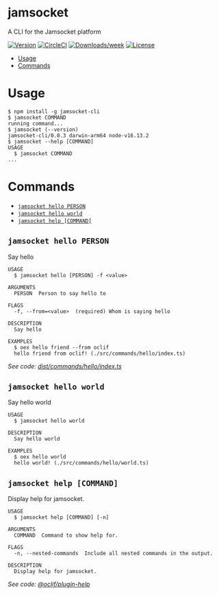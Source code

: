# jamsocket
A CLI for the Jamsocket platform

[![Version](https://img.shields.io/npm/v/oclif-hello-world.svg)](https://npmjs.org/package/oclif-hello-world)
[![CircleCI](https://circleci.com/gh/oclif/hello-world/tree/main.svg?style=shield)](https://circleci.com/gh/oclif/hello-world/tree/main)
[![Downloads/week](https://img.shields.io/npm/dw/oclif-hello-world.svg)](https://npmjs.org/package/oclif-hello-world)
[![License](https://img.shields.io/npm/l/oclif-hello-world.svg)](https://github.com/oclif/hello-world/blob/main/package.json)

<!-- toc -->
* [Usage](#usage)
* [Commands](#commands)
<!-- tocstop -->
# Usage
<!-- usage -->
```sh-session
$ npm install -g jamsocket-cli
$ jamsocket COMMAND
running command...
$ jamsocket (--version)
jamsocket-cli/0.0.3 darwin-arm64 node-v16.13.2
$ jamsocket --help [COMMAND]
USAGE
  $ jamsocket COMMAND
...
```
<!-- usagestop -->
# Commands
<!-- commands -->
* [`jamsocket hello PERSON`](#jamsocket-hello-person)
* [`jamsocket hello world`](#jamsocket-hello-world)
* [`jamsocket help [COMMAND]`](#jamsocket-help-command)

## `jamsocket hello PERSON`

Say hello

```
USAGE
  $ jamsocket hello [PERSON] -f <value>

ARGUMENTS
  PERSON  Person to say hello to

FLAGS
  -f, --from=<value>  (required) Whom is saying hello

DESCRIPTION
  Say hello

EXAMPLES
  $ oex hello friend --from oclif
  hello friend from oclif! (./src/commands/hello/index.ts)
```

_See code: [dist/commands/hello/index.ts](https://github.com/drifting-in-space/jamsocket-cli/blob/v0.0.0/dist/commands/hello/index.ts)_

## `jamsocket hello world`

Say hello world

```
USAGE
  $ jamsocket hello world

DESCRIPTION
  Say hello world

EXAMPLES
  $ oex hello world
  hello world! (./src/commands/hello/world.ts)
```

## `jamsocket help [COMMAND]`

Display help for jamsocket.

```
USAGE
  $ jamsocket help [COMMAND] [-n]

ARGUMENTS
  COMMAND  Command to show help for.

FLAGS
  -n, --nested-commands  Include all nested commands in the output.

DESCRIPTION
  Display help for jamsocket.
```

_See code: [@oclif/plugin-help](https://github.com/oclif/plugin-help/blob/v5.1.10/src/commands/help.ts)_

<!-- commandsstop -->

